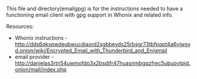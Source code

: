 This file and directory(emailgpg) is for the instructions needed to have a functioning email client with gpg support in Whonix and related info.

Resources:
* Whonix instructions - http://dds6qkxpwdeubwucdiaord2xgbbeyds25rbsgr73tbfpqpt4a6vjwsyd.onion/wiki/Encrypted_Email_with_Thunderbird_and_Enigmail
* email provider - http://danielas3rtn54uwmofdo3x2bsdifr47huasnmbgqzfrec5ubupvtpid.onion/mail/index.php


